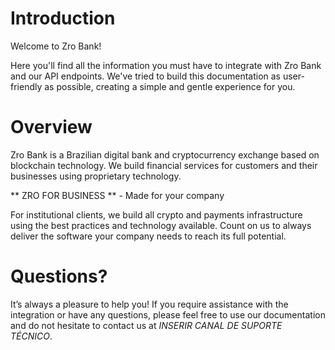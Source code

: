 # Introduction

Welcome to Zro Bank!

Here you'll find all the information you must have to integrate with Zro Bank and our API endpoints. We've tried to build this documentation as user-friendly as possible, creating a simple and gentle experience for you.

# Overview

Zro Bank is a Brazilian digital bank and cryptocurrency exchange based on blockchain technology. We build financial services for customers and their businesses using proprietary technology.

** ZRO FOR BUSINESS ** - Made for your company 

For institutional clients, we build all crypto and payments infrastructure using the best practices and technology available. Count on us to always deliver the software your company needs to reach its full potential.

# Questions?

It’s always a pleasure to help you! If you require assistance with the integration or have any questions, please feel free to use our documentation and do not hesitate to contact us at *INSERIR CANAL DE SUPORTE TÉCNICO*.
